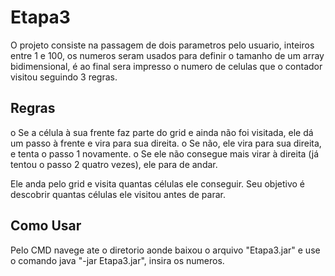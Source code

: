 # Etapa3
O projeto consiste na passagem de dois parametros pelo usuario, inteiros entre 1 e 100, os numeros seram usados para definir o tamanho de um array bidimensional, é ao final sera impresso o numero de celulas que o contador visitou seguindo 3 regras.

## Regras
o	Se a célula à sua frente faz parte do grid e ainda não foi visitada, ele dá um passo à frente e vira para sua direita.
o	Se não, ele vira para sua direita, e tenta o passo 1 novamente.
o	Se ele não consegue mais virar à direita (já tentou o passo 2 quatro vezes), ele para de andar.

Ele anda pelo grid e visita quantas células ele conseguir. Seu objetivo é descobrir quantas células ele visitou antes de parar.

## Como Usar
Pelo CMD navege ate o diretorio aonde baixou o arquivo "Etapa3.jar"  e use o comando java "-jar Etapa3.jar", insira os numeros.
